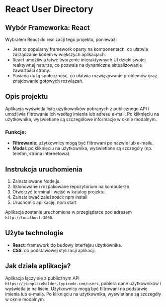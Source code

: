 # React User Directory

## Wybór Frameworka: React

Wybrałem React do realizacji tego projektu, ponieważ:
- Jest to popularny framework oparty na komponentach, co ułatwia zarządzanie kodem w większych aplikacjach.
- React umożliwia łatwe tworzenie interaktywnych UI dzięki swojej reaktywnej naturze, co pozwala na dynamiczne aktualizowanie zawartości strony.
- Posiada dużą społeczność, co ułatwia rozwiązywanie problemów oraz znajdowanie gotowych rozwiązań.

## Opis projektu

Aplikacja wyświetla listę użytkowników pobranych z publicznego API i umożliwia filtrowanie ich według imienia lub adresu e-mail. Po kliknięciu na użytkownika, wyświetlane są szczegółowe informacje w oknie modalnym.

### Funkcje:
- **Filtrowanie**: użytkownicy mogą być filtrowani po nazwie lub e-mailu.
- **Modal**: po kliknięciu na użytkownika, wyświetlane są szczegóły (np. telefon, strona internetowa).

## Instrukcja uruchomienia

1. Zainstalowane Node.js.
2. Sklonowane i rozpakowane repozytorium na komputerze.
3. Otworzyć terminal i wejść w katalog projektu.
4. Zainstalować zależności: npm install
5. Uruchomić aplikację: npm start

Aplikacja zostanie uruchomiona w przeglądarce pod adresem `http://localhost:3000`.

## Użyte technologie
- **React**: framework do budowy interfejsu użytkownika.
- **CSS**: do podstawowej stylizacji aplikacji.

## Jak działa aplikacja?
Aplikacja łączy się z publicznym API `https://jsonplaceholder.typicode.com/users`, pobiera dane użytkowników i wyświetla je na liście. Użytkownicy mogą być filtrowani na podstawie imienia lub e-maila. Po kliknięciu na użytkownika, wyświetlane są szczegóły w oknie modalnym.
